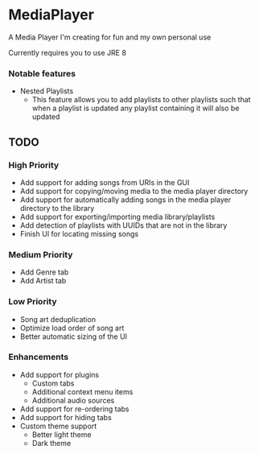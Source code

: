 # MediaPlayer
A Media Player I'm creating for fun and my own personal use

Currently requires you to use JRE 8

### Notable features

- Nested Playlists
  - This feature allows you to add playlists to other playlists such that when a playlist is updated any playlist containing it will also be updated

## TODO

### High Priority
- Add support for adding songs from URIs in the GUI
- Add support for copying/moving media to the media player directory
- Add support for automatically adding songs in the media player directory to the library
- Add support for exporting/importing media library/playlists
- Add detection of playlists with UUIDs that are not in the library
- Finish UI for locating missing songs

### Medium Priority
- Add Genre tab
- Add Artist tab

### Low Priority
- Song art deduplication
- Optimize load order of song art
- Better automatic sizing of the UI

### Enhancements
- Add support for plugins
  - Custom tabs
  - Additional context menu items
  - Additional audio sources
- Add support for re-ordering tabs
- Add support for hiding tabs
- Custom theme support
  - Better light theme
  - Dark theme